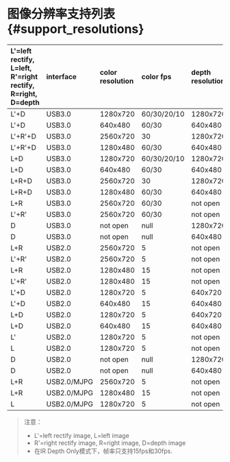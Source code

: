 # 图像分辨率支持列表 {#support_resolutions}

| L'=left rectify, L=left, R'=right rectify, R=right, D=depth | interface | color resolution | color fps | depth resolution | depth fps |
| :---------------------------------------------------------- | :-------- | :--------------- | :-------- | :--------------- | :-------- |
| L'+D | USB3.0 | 1280x720 | 60/30/20/10 | 1280x720 | 60/30/20/10 |
| L'+D | USB3.0 | 640x480 | 60/30 | 640x480 | 60/30 |
| L'+R'+D | USB3.0 | 2560x720 | 30 | 1280x720 | 30 |
| L'+R'+D | USB3.0 | 1280x480 | 60/30 | 640x480 | 60/30 |
| L+D | USB3.0 | 1280x720 | 60/30/20/10 | 1280x720 | 60/30/20/10 |
| L+D | USB3.0 | 640x480 | 60/30 | 640x480 | 60/30 |
| L+R+D | USB3.0 | 2560x720 | 30 | 1280x720 | 30 |
| L+R+D | USB3.0 | 1280x480 | 60/30 | 640x480 | 60/30 |
| L+R | USB3.0 | 2560x720 | 60/30 | not open | null |
| L'+R' | USB3.0 | 2560x720 | 60/30 | not open | null |
| D | USB3.0 | not open | null | 1280x720 | 60/30 |
| D | USB3.0 | not open | null | 640x480 | 60/30 |
| L+R | USB2.0 | 2560x720 | 5 | not open | null |
| L'+R' | USB2.0 | 2560x720 | 5 | not open | null |
| L+R | USB2.0 | 1280x480 | 15 | not open | null |
| L'+R' | USB2.0 | 1280x480 | 15 | not open | null |
| L'+D | USB2.0 | 1280x720 | 5 | 640x720 | 5 |
| L'+D | USB2.0 | 640x480 | 15 | 640x480 | 15 |
| L+D | USB2.0 | 1280x720 | 5 | 640x720 | 5 |
| L+D | USB2.0 | 640x480 | 15 | 640x480 | 15 |
| L' | USB2.0 | 1280x720 | 5 | not open | null |
| L | USB2.0 | 1280x720 | 5 | not open | null |
| D | USB2.0 | not open | null | 1280x720 | 5 |
| D | USB2.0 | not open | null | 640x480 | 15 |
| L+R | USB2.0/MJPG | 2560x720 | 5 | not open | null |
| L+R | USB2.0/MJPG | 1280x480 | 15 | not open | null |
| L | USB2.0/MJPG | 1280x720 | 5 | not open | null |

> 注意：
> * L'=left rectify image, L=left image
> * R'=right rectify image, R=right image, D=depth image
> * 在IR Depth Only模式下，帧率只支持15fps和30fps.
